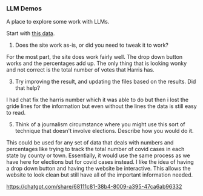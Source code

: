 ### LLM Demos

A place to explore some work with LLMs.

Start with [this data](https://raw.githubusercontent.com/dwillis/jour405/refs/heads/main/data/md_pres_county.csv).

1. Does the site work as-is, or did you need to tweak it to work?

  For the most part, the site does work fairly well. The drop down button works and the percentages add up. The only thing that is looking wonky and not correct is the total number of votes that Harris has. 

3. Try improving the result, and updating the files based on the results. Did that help?

I had chat fix the harris number which it was able to do but then i lost the gride lines for the information but even without the lines the data is still easy to read. 

5. Think of a journalism circumstance where you might use this sort of technique that doesn't involve elections. Describe how you would do it.

This could be used for any set of data that deals with numbers and percentages like trying to track the total number of covid cases in each state by county or town. Essentially, it would use the same process as we have here for elections but for covid cases instead. I like the idea of having a drop down button and having the website be interactive. This allows the website to look clean but still have all of the important information needed.

https://chatgpt.com/share/68111c81-38b4-8009-a395-47ca6ab96332 
